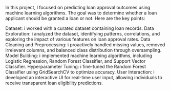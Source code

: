 In this project, I focused on predicting loan approval outcomes using machine learning algorithms. The goal was to determine whether a loan applicant should be granted a loan or not.
Here are the key points:

Dataset: i worked with a curated dataset containing loan records.
Data Exploration: i analyzed the dataset, identifying patterns, correlations, and exploring the impact of various features on loan approval rates.
Data Cleaning and Preprocessing: i proactively handled missing values, removed irrelevant columns, and balanced class distribution through oversampling.
Model Building: i implemented machine learning algorithms, including Logistic Regression, Random Forest Classifier, and Support Vector Classifier.
Hyperparameter Tuning: i fine-tuned the Random Forest Classifier using GridSearchCV to optimize accuracy.
User Interaction: i developed an interactive UI for real-time user input, allowing individuals to receive transparent loan eligibility predictions.
